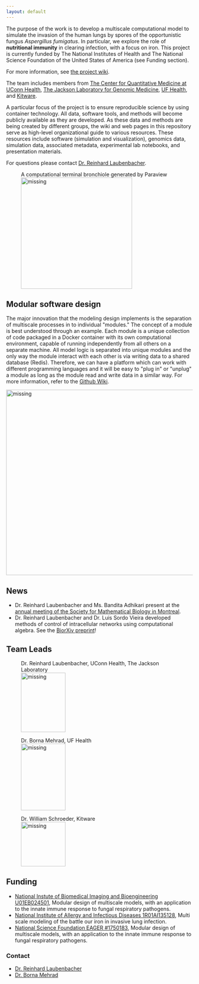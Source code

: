 ```yaml
---
layout: default
---
```


The purpose of the work is to develop a multiscale computational model to simulate the invasion of the human lungs by spores of the opportunistic fungus _Aspergillus fumigatus_. In particular, we explore the role of **nutritional immunity** in clearing  infection, with a focus on iron. This project is currently funded by The National Institutes of Health and The National Science Foundation of the United States of America (see Funding section).

For more information, see [the project wiki](https://github.com/LungFungalGrowth/LungFungalGrowth.github.io/wiki).

The team includes members from [The Center for Quantitative Medicine at UConn Health](https://health.uconn.edu/laubenbacher/), [The Jackson Laboratory for Genomic Medicine](https://www.jax.org/about-us/locations/farmington), [UF Health](https://ufhealth.org/), and [Kitware](https://www.kitware.com/). 



A particular focus of the project is to ensure reproducible science by using container technology. All data, software tools, and methods will become publicly available as they are developed. As these data and methods are being created by different groups, the wiki and web pages in this repository serve as high-level organizational guide to various resources. These resources include software (simulation and visualization), genomics data, simulation data, associated metadata, experimental lab notebooks, and presentation materials.

For questions please contact [Dr. Reinhard Laubenbacher](mailto:laubenbacher@uchc.edu).

<figure>
    <figcaption>A computational terminal bronchiole generated by Paraview </figcaption>
    <img src="https://data.computational-biology.org/api/v1/file/5d726923ef2e2603553c569f/download?contentDisposition=inline" alt='missing' width="300" height="300" />    
</figure>

## Modular software design
The major innovation that the modeling design implements is the separation of multiscale processes in    to individual "modules." The concept of a module is best understood through an example. Each module is a unique collection of code packaged in a Docker container with its own computational environment, capable of running independently from all others on a separate machine. All model logic is separated into unique modules and the only way the module interact with each other is via writing data to a shared database (Redis). Therefore, we can have a platform which can work with different programming languages and it will be easy to "plug in" or "unplug" a module as long as the module read and write data in a similar way. For more information, refer to the [Github Wiki](https://github.com/LungFungalGrowth/invasive-aspergillosis/wiki). 

<img src="https://data.computational-biology.org/api/v1/file/5d960c3eef2e2603553c5777/download?contentDisposition=inline" alt='missing' width="1000"     height="500" />



## News
* Dr. Reinhard Laubenbacher and Ms. Bandita Adhikari present at the [annual meeting of the Society for Mathematical Biology in Montreal](http://www.smb2019.org/).
* Dr. Reinhard Laubenbacher and Dr. Luis Sordo Vieira developed methods of control of intracellular networks using computational algebra. See the [BiorXiv preprint](https://www.biorxiv.org/content/10.1101/682989v1)!
## Team Leads
<figure>
    <figcaption>Dr. Reinhard Laubenbacher, UConn Health, The Jackson Laboratory</figcaption>
    <img src="https://data.computational-biology.org/api/v1/file/5d7262b3ef2e2603553c5696/download?contentDisposition=inline" alt='missing' width="120" height="160" />
    
</figure>
<figure>
     <figcaption>Dr. Borna Mehrad, UF Health</figcaption>
    <img src="https://data.computational-biology.org/api/v1/file/5d7262b2ef2e2603553c5693/download?contentDisposition=inline" alt='missing' width="120" height="180" />
   
</figure>
<figure>
    <figcaption>Dr. William Schroeder, Kitware</figcaption>
    <img src="https://data.computational-biology.org/api/v1/file/5d7262b3ef2e2603553c5699/download?contentDisposition=inline" alt='missing' width="120" height="120" />  
</figure>

## Funding 
- [National Instute of Biomedical Imaging and Bioengineering U01EB024501](https://projectreporter.nih.gov/project_info_description.cfm?aid=9567990), Modular design of multiscale models, with an application to the innate immune response to fungal respiratory pathogens.
- [National Institute of Allergy and Infectious Diseases 1R01AI135128](https://projectreporter.nih.gov/project_info_description.cfm?projectnumber=1R01AI135128-01), Multi scale modeling of the battle our iron in invasive lung infection.
- [National Science Foundation EAGER #1750183](https://nsf.gov/awardsearch/showAward?AWD_ID=1750183&HistoricalAwards=false), Modular design of multiscale models, with an application to the innate immune response to fungal respiratory pathogens.

### Contact
- [Dr. Reinhard Laubenbacher](mailto:laubenbacher@uchc.edu)
- [Dr. Borna Mehrad](mailto:Borna.Mehrad@medicine.ufl.edu)
